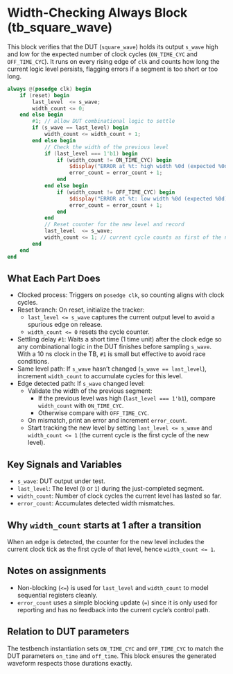 # Width-Checking Always Block (tb_square_wave)

This block verifies that the DUT (`square_wave`) holds its output `s_wave` high and low for the expected number of clock cycles (`ON_TIME_CYC` and `OFF_TIME_CYC`). It runs on every rising edge of `clk` and counts how long the current logic level persists, flagging errors if a segment is too short or too long.

```verilog
always @(posedge clk) begin
    if (reset) begin
        last_level  <= s_wave;
        width_count <= 0;
    end else begin
        #1; // allow DUT combinational logic to settle
        if (s_wave == last_level) begin
            width_count <= width_count + 1;
        end else begin
            // Check the width of the previous level
            if (last_level === 1'b1) begin
                if (width_count != ON_TIME_CYC) begin
                    $display("ERROR at %t: high width %0d (expected %0d)", $time, width_count, ON_TIME_CYC);
                    error_count = error_count + 1;
                end
            end else begin
                if (width_count != OFF_TIME_CYC) begin
                    $display("ERROR at %t: low width %0d (expected %0d)", $time, width_count, OFF_TIME_CYC);
                    error_count = error_count + 1;
                end
            end
            // Reset counter for the new level and record
            last_level  <= s_wave;
            width_count <= 1; // current cycle counts as first of the new level
        end
    end
end
```

## What Each Part Does

- Clocked process: Triggers on `posedge clk`, so counting aligns with clock cycles.
- Reset branch: On reset, initialize the tracker:
  - `last_level <= s_wave` captures the current output level to avoid a spurious edge on release.
  - `width_count <= 0` resets the cycle counter.
- Settling delay `#1`: Waits a short time (1 time unit) after the clock edge so any combinational logic in the DUT finishes before sampling `s_wave`. With a 10 ns clock in the TB, `#1` is small but effective to avoid race conditions.
- Same level path: If `s_wave` hasn’t changed (`s_wave == last_level`), increment `width_count` to accumulate cycles for this level.
- Edge detected path: If `s_wave` changed level:
  - Validate the width of the previous segment:
    - If the previous level was high (`last_level === 1'b1`), compare `width_count` with `ON_TIME_CYC`.
    - Otherwise compare with `OFF_TIME_CYC`.
  - On mismatch, print an error and increment `error_count`.
  - Start tracking the new level by setting `last_level <= s_wave` and `width_count <= 1` (the current cycle is the first cycle of the new level).

## Key Signals and Variables

- `s_wave`: DUT output under test.
- `last_level`: The level (`0` or `1`) during the just-completed segment.
- `width_count`: Number of clock cycles the current level has lasted so far.
- `error_count`: Accumulates detected width mismatches.

## Why `width_count` starts at 1 after a transition

When an edge is detected, the counter for the new level includes the current clock tick as the first cycle of that level, hence `width_count <= 1`.

## Notes on assignments

- Non-blocking (`<=`) is used for `last_level` and `width_count` to model sequential registers cleanly.
- `error_count` uses a simple blocking update (`=`) since it is only used for reporting and has no feedback into the current cycle’s control path.

## Relation to DUT parameters

The testbench instantiation sets `ON_TIME_CYC` and `OFF_TIME_CYC` to match the DUT parameters `on_time` and `off_time`. This block ensures the generated waveform respects those durations exactly.

